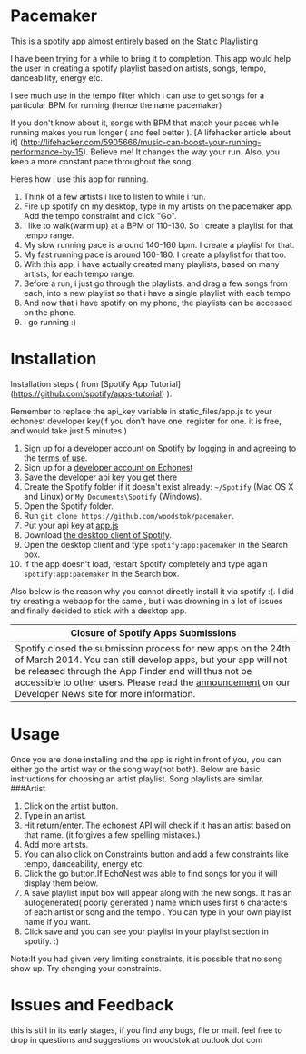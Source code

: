 

Pacemaker
===============
This is a spotify app almost entirely based on the [Static Playlisting](http://static.echonest.com/playlist-demo/)

I have been trying for a while to bring it to completion. This app would help the user in creating a spotify playlist based on artists, songs, tempo, danceability, energy etc.

I see much use in the tempo filter which i can use to get songs for a particular BPM for running (hence the name pacemaker)

If you don't know about it, songs with BPM that match your paces while running makes you run longer ( and feel better ). [A lifehacker article about it] (http://lifehacker.com/5905666/music-can-boost-your-running-performance-by-15). Believe me! It changes the way your run. Also, you keep a more constant pace throughout the song. 

Heres how i use this app for running. 

1. Think of a few artists i like to listen to while i run.
2. Fire up spotify on my desktop, type in my artists on the pacemaker app. Add the tempo constraint and click "Go".
3. I like to walk(warm up) at a BPM of 110-130. So i create a playlist for that tempo range.
4. My slow running pace is around 140-160 bpm. I create a playlist for that.
5. My fast running pace is around 160-180. I create a playlist for that too.
6. With this app, i have actually created many playlists, based on many artists, for each tempo range.
7. Before a run, i just go through the playlists, and drag a few songs from each, into a new playlist so that i have a single playlist with each tempo
8. And now that i have spotify on my phone, the playlists can be accessed on the phone.
9. I go running :)


Installation
================

Installation steps ( from [Spotify App Tutorial] (https://github.com/spotify/apps-tutorial)  ).

Remember to replace the api_key variable in static_files/app.js to your echonest developer key(if you don't have one, register for one. it is free, and would take just 5 minutes )

 1. Sign up for a [developer account on Spotify](https://developer.spotify.com/technologies/apps/#developer) by logging in and agreeing to the [terms of use](https://developer.spotify.com/technologies/apps/terms-of-use/).
 2. Sign up for a [developer account on Echonest](http://developer.echonest.com/account/register) 
 3. Save the developer api key you get there
 2. Create the Spotify folder if it doesn't exist already: `~/Spotify` (Mac OS X and Linux) or `My Documents\Spotify` (Windows).
 3. Open the Spotify folder.
 4. Run `git clone https://github.com/woodstok/pacemaker`.
 5. Put your api key at [app.js](https://github.com/woodstok/pacemaker/blob/master/static_files/app.js#L21) 
 5. Download [the desktop client of Spotify](http://spotify.com/download).
 6. Open the desktop client and type `spotify:app:pacemaker` in the Search box.
 7. If the app doesn't load, restart Spotify completely and type again `spotify:app:pacemaker` in the Search box.



Also below is the reason why you cannot directly install it via spotify :(. I did try creating a webapp for the same , but i was drowning in a lot of issues and finally decided to stick with a desktop app.

| Closure of Spotify Apps Submissions   |
| ------------------------------------- |
| Spotify closed the submission process for new apps on the 24th of March 2014. You can still develop apps, but your app will not be released through the App Finder and will thus not be accessible to other users. Please read the [announcement](http://devnews.spotify.com/2014/03/24/closure-of-spotify-apps-submissions/) on our Developer News site for more information. |



Usage
=================
Once you are done installing and the app is right in front of you, you can either go the artist way or the song way(not both). Below are basic instructions for choosing an artist playlist. Song playlists are similar.
###Artist
1. Click on the artist button.
2. Type in an artist.
3. Hit return/enter. The echonest API will check if it has an artist based on that name. (it forgives a few spelling mistakes.)
4. Add more artists.
5. You can also click on Constraints button and add a few constraints like tempo, danceability, energy etc.
6. Click the go button.If EchoNest was able to find songs for you it will display them below. 
7. A save playlist input box will appear along with the new songs. It has an autogenerated( poorly generated ) name which uses first 6 characters of each artist or song and the tempo . You can type in your own playlist name if you want.
8. Click save and you can see your playlist in your playlist section in spotify. :)

Note:If you had given very limiting constraints, it is possible that no song show up. Try changing your constraints.

Issues and Feedback
==========
this is still in its early stages, if you find any bugs, file or mail.
feel free to drop in questions and suggestions on woodstok at outlook dot com


